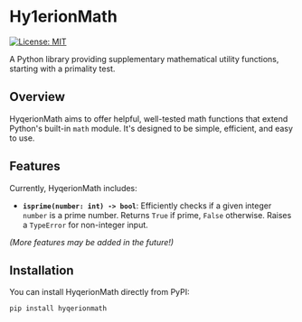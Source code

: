 # Hy1erionMath

<!--[![PyPI version](https://badge.fury.io/py/hyqerionmath.svg)](https://badge.fury.io/py/hyqerionmath) Replace 'hyperionmath' if your PyPI name is different 
[![Python versions](https://img.shields.io/pypi/pyversions/hyqerionmath.svg)](https://pypi.org/project/hyqerionmath/) <!-- Replace 'hyperionmath' if your PyPI name is different -->
[![License: MIT](https://img.shields.io/badge/License-MIT-yellow.svg)](https://opensource.org/licenses/MIT) <!-- Link assumes MIT License -->

A Python library providing supplementary mathematical utility functions, starting with a primality test.

## Overview

HyqerionMath aims to offer helpful, well-tested math functions that extend Python's built-in `math` module. It's designed to be simple, efficient, and easy to use.

## Features

Currently, HyqerionMath includes:

*   **`isprime(number: int) -> bool`**: Efficiently checks if a given integer `number` is a prime number. Returns `True` if prime, `False` otherwise. Raises a `TypeError` for non-integer input.

*(More features may be added in the future!)*

## Installation

You can install HyqerionMath directly from PyPI:

```bash
pip install hyqerionmath